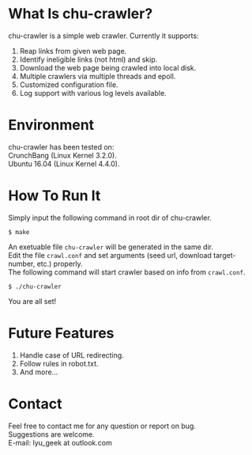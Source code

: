 What Is chu-crawler?
===================
chu-crawler is a simple web crawler. Currently it supports:  
1. Reap links from given web page.  
2. Identify ineligible links (not html) and skip.  
3. Download the web page being crawled into local disk.  
4. Multiple crawlers via multiple threads and epoll.  
5. Customized configuration file.  
6. Log support with various log levels available.  


Environment
==================
chu-crawler has been tested on:  
CrunchBang (Linux Kernel 3.2.0).  
Ubuntu 16.04 (Linux Kernel 4.4.0).


How To Run It 
==================
Simply input the following command in root dir of chu-crawler.  

    $ make

An exetuable file `chu-crawler` will be generated in the same dir.  
Edit the file `crawl.conf` and set arguments (seed url, download target-number, etc.) properly.  
The following command will start crawler based on info from `crawl.conf`.  

    $ ./chu-crawler

You are all set!  


Future Features
===================
1. Handle case of URL redirecting.  
2. Follow rules in robot.txt.  
3. And more...  


Contact
===================
Feel free to contact me for any question or report on bug.  
Suggestions are welcome.  
E-mail: lyu_geek at outlook.com
